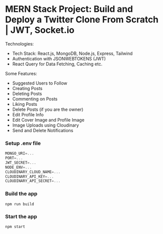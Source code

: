 # MERN Stack Project: Build and Deploy a Twitter Clone From Scratch | JWT, Socket.io

Technologies:

-  Tech Stack: React.js, MongoDB, Node.js, Express, Tailwind
-  Authentication with JSONWEBTOKENS (JWT)
-  React Query for Data Fetching, Caching etc.

Some Features: 
-  Suggested Users to Follow
-  Creating Posts
-  Deleting Posts
-  Commenting on Posts
-  Liking Posts
-  Delete Posts (if you are the owner)
-  Edit Profile Info
-  Edit Cover Image and Profile Image
-  Image Uploads using Cloudinary
-  Send and Delete Notifications 

### Setup .env file

```js
MONGO_URI=...
PORT=...
JWT_SECRET=...
NODE_ENV=...
CLOUDINARY_CLOUD_NAME=...
CLOUDINARY_API_KEY=...
CLOUDINARY_API_SECRET=...
```

### Build the app

```shell
npm run build
```

### Start the app

```shell
npm start
```